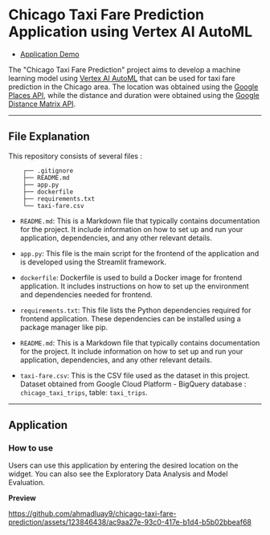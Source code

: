 # Chicago Taxi Fare Prediction Application using Vertex AI AutoML

- [Application Demo](https://taxi-fare-prediction-application-7emkch5d3q-uc.a.run.app/)

The "Chicago Taxi Fare Prediction" project aims to develop a machine learning model using [Vertex AI AutoML](https://cloud.google.com/vertex-ai/docs) that can be used for taxi fare prediction in the Chicago area. The location was obtained using the [Google Places API](https://developers.google.com/maps/documentation/places/web-service), while the distance and duration were obtained using the [Google Distance Matrix API](https://developers.google.com/maps/documentation/distance-matrix).

---

## File Explanation
This repository consists of several files :

```
    ┌── .gitignore
    ├── README.md
    ├── app.py
    ├── dockerfile
    ├── requirements.txt
    └── taxi-fare.csv
```
- `README.md`: This is a Markdown file that typically contains documentation for the project. It include information on how to set up and run your application, dependencies, and any other relevant details.
  
- `app.py`: This file is the main script for the frontend of the application and is developed using the Streamlit framework.

- `dockerfile`: Dockerfile is used to build a Docker image for frontend application. It includes instructions on how to set up the environment and dependencies needed for frontend.

- `requirements.txt`: This file lists the Python dependencies required for frontend application. These dependencies can be installed using a package manager like pip.

- `README.md`: This is a Markdown file that typically contains documentation for the project. It include information on how to set up and run your application, dependencies, and any other relevant details.

- `taxi-fare.csv`: This is the CSV file used as the dataset in this project. Dataset obtained from Google Cloud Platform - BigQuery database : `chicago_taxi_trips`, table: `taxi_trips`.
  
---

## Application

### How to use


Users can use this application by entering the desired location on the widget. You can also see the Exploratory Data Analysis and Model Evaluation.

**Preview**

https://github.com/ahmadluay9/chicago-taxi-fare-prediction/assets/123846438/ac9aa27e-93c0-417e-b1d4-b5b02bbeaf68


